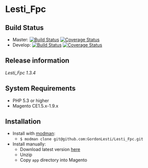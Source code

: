 Lesti_Fpc
=========

## Build Status

* Master:
[![Build Status](https://travis-ci.org/GordonLesti/Lesti_Fpc.svg?branch=master)](https://travis-ci.org/GordonLesti/Lesti_Fpc)
[![Coverage Status](https://coveralls.io/repos/GordonLesti/Lesti_Fpc/badge.png?branch=master)](https://coveralls.io/r/GordonLesti/Lesti_Fpc?branch=master)
* Develop:
[![Build Status](https://travis-ci.org/GordonLesti/Lesti_Fpc.svg?branch=develop)](https://travis-ci.org/GordonLesti/Lesti_Fpc)
[![Coverage Status](https://coveralls.io/repos/GordonLesti/Lesti_Fpc/badge.png?branch=develop)](https://coveralls.io/r/GordonLesti/Lesti_Fpc?branch=develop)

## Release information

*Lesti_Fpc 1.3.4*

## System Requirements

* PHP 5.3 or higher
* Magento CE1.5.x-1.9.x

## Installation

* Install with [modman](https://github.com/colinmollenhour/modman):
    * ```$ modman clone git@github.com:GordonLesti/Lesti_Fpc.git```
* Install manually:
    * Download latest version [here](https://github.com/GordonLesti/Lesti_Fpc/archive/master.zip)
    * Unzip
    * Copy `app` directory into Magento
